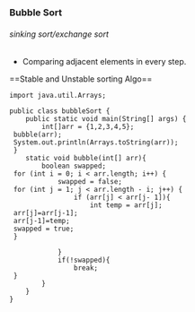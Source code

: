 ### Bubble Sort
###### sinking sort/exchange sort
- Comparing adjacent elements in every step.

==Stable and Unstable sorting Algo==

```
import java.util.Arrays;  
  
public class bubbleSort {  
    public static void main(String[] args) {  
        int[]arr = {1,2,3,4,5};  
 bubble(arr);  
 System.out.println(Arrays.toString(arr));  
 }  
    static void bubble(int[] arr){  
        boolean swapped;  
 for (int i = 0; i < arr.length; i++) {  
            swapped = false;  
 for (int j = 1; j < arr.length - i; j++) {  
                if (arr[j] < arr[j- 1]){  
                    int temp = arr[j];  
 arr[j]=arr[j-1];  
 arr[j-1]=temp;  
 swapped = true;  
 }  
  
            }  
            if(!swapped){  
                break;  
 }  
        }  
    }  
}
```